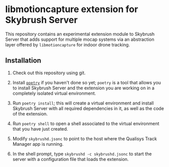 libmotioncapture extension for Skybrush Server
==============================================

This repository contains an experimental extension module to Skybrush Server
that adds support for multiple mocap systems via an abstraction layer offered
by `libmotioncapture` for indoor drone tracking.

Installation
------------

1. Check out this repository using git.

2. Install [`poetry`](https://python-poetry.org) if you haven't done so yet;
   `poetry` is a tool that allows you to install Skybrush Server and the
   extension you are working on in a completely isolated virtual environment.

3. Run `poetry install`; this will create a virtual environment and install
   Skybrush Server with all required dependencies in it, as well as the code
   of the extension.

4. Run `poetry shell` to open a shell associated to the virtual environment
   that you have just created.

5. Modify `skybrushd.jsonc` to point to the host where the Qualisys Track
   Manager app is running.

6. In the shell prompt, type `skybrushd -c skybrushd.jsonc` to start the server
   with a configuration file that loads the extension.

